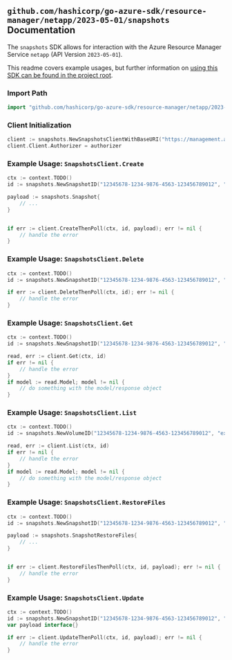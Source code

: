 
## `github.com/hashicorp/go-azure-sdk/resource-manager/netapp/2023-05-01/snapshots` Documentation

The `snapshots` SDK allows for interaction with the Azure Resource Manager Service `netapp` (API Version `2023-05-01`).

This readme covers example usages, but further information on [using this SDK can be found in the project root](https://github.com/hashicorp/go-azure-sdk/tree/main/docs).

### Import Path

```go
import "github.com/hashicorp/go-azure-sdk/resource-manager/netapp/2023-05-01/snapshots"
```


### Client Initialization

```go
client := snapshots.NewSnapshotsClientWithBaseURI("https://management.azure.com")
client.Client.Authorizer = authorizer
```


### Example Usage: `SnapshotsClient.Create`

```go
ctx := context.TODO()
id := snapshots.NewSnapshotID("12345678-1234-9876-4563-123456789012", "example-resource-group", "netAppAccountValue", "capacityPoolValue", "volumeValue", "snapshotValue")

payload := snapshots.Snapshot{
	// ...
}


if err := client.CreateThenPoll(ctx, id, payload); err != nil {
	// handle the error
}
```


### Example Usage: `SnapshotsClient.Delete`

```go
ctx := context.TODO()
id := snapshots.NewSnapshotID("12345678-1234-9876-4563-123456789012", "example-resource-group", "netAppAccountValue", "capacityPoolValue", "volumeValue", "snapshotValue")

if err := client.DeleteThenPoll(ctx, id); err != nil {
	// handle the error
}
```


### Example Usage: `SnapshotsClient.Get`

```go
ctx := context.TODO()
id := snapshots.NewSnapshotID("12345678-1234-9876-4563-123456789012", "example-resource-group", "netAppAccountValue", "capacityPoolValue", "volumeValue", "snapshotValue")

read, err := client.Get(ctx, id)
if err != nil {
	// handle the error
}
if model := read.Model; model != nil {
	// do something with the model/response object
}
```


### Example Usage: `SnapshotsClient.List`

```go
ctx := context.TODO()
id := snapshots.NewVolumeID("12345678-1234-9876-4563-123456789012", "example-resource-group", "netAppAccountValue", "capacityPoolValue", "volumeValue")

read, err := client.List(ctx, id)
if err != nil {
	// handle the error
}
if model := read.Model; model != nil {
	// do something with the model/response object
}
```


### Example Usage: `SnapshotsClient.RestoreFiles`

```go
ctx := context.TODO()
id := snapshots.NewSnapshotID("12345678-1234-9876-4563-123456789012", "example-resource-group", "netAppAccountValue", "capacityPoolValue", "volumeValue", "snapshotValue")

payload := snapshots.SnapshotRestoreFiles{
	// ...
}


if err := client.RestoreFilesThenPoll(ctx, id, payload); err != nil {
	// handle the error
}
```


### Example Usage: `SnapshotsClient.Update`

```go
ctx := context.TODO()
id := snapshots.NewSnapshotID("12345678-1234-9876-4563-123456789012", "example-resource-group", "netAppAccountValue", "capacityPoolValue", "volumeValue", "snapshotValue")
var payload interface{}

if err := client.UpdateThenPoll(ctx, id, payload); err != nil {
	// handle the error
}
```
